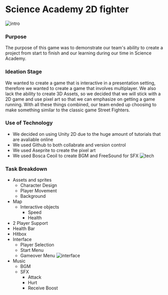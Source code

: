 # Science Academy 2D fighter
![intro](https://github.com/tudourocky/platformer/assets/67175442/bab213d4-1192-4b43-bab3-df69dd47bca8)
### Purpose
The purpose of this game was to demonstrate our team's ability to create a project from start to finish and our learning during our time in Science Academy. 

### Ideation Stage

We wanted to create a game that is interactive in a presentation setting, therefore we wanted to create a game that involves multiplayer. We also lack the ability to create 3D Assets, so we decided that we will stick with a 2D game and use pixel art so that we can emphasize on getting a game running. With all these things combined, our team ended up choosing to make something similar to the classic game Street Fighters. 

### Use of Technology

- We decided on using Unity 2D due to the huge amount of tutorials that are avaliable online
- We used Github to both collabrate and version control
- We used Aseprite to create the pixel art
- We used Bosca Ceoil to create BGM and FreeSound for SFX
![tech](https://github.com/tudourocky/platformer/assets/67175442/e83634b1-997a-4bbe-9bd9-15da950a1c42)

### Task Breakdown
- Assets and sprites
    - Character Design
    - Player Movement
    - Background
- Map
    - Interactive objects
        - Speed
        - Health
- 2 Player Support
- Health Bar
- Hitbox
- Interface
    - Player Selection
    - Start Menu
    - Gameover Menu
![interface](https://github.com/tudourocky/platformer/assets/67175442/021b4ef9-863b-404d-85d9-dc323dda087f)
- Music
    - BGM
    - SFX
        - Attack
        - Hurt
        - Receive Boost
